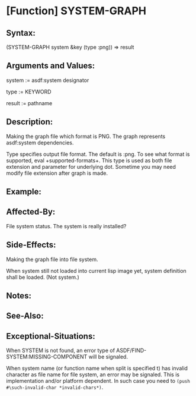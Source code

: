 # [Function] SYSTEM-GRAPH

## Syntax:

(SYSTEM-GRAPH system &key (type :png)) => result

## Arguments and Values:

system := asdf:system designator

type := KEYWORD

result := pathname

## Description:
Making the graph file which format is PNG.
The graph represents asdf:system dependencies.

Type specifies output file format.
The default is :png.
To see what format is supported, eval +supported-formats+.
This type is used as both file extension and parameter for underlying dot.
Sometime you may need modify file extension after graph is made.

## Example:

## Affected-By:
File system status.
The system is really installed?

## Side-Effects:
Making the graph file into file system.

When system still not loaded into current lisp image yet, system definition shall be loaded.
(Not system.)

## Notes:

## See-Also:

## Exceptional-Situations:
When SYSTEM is not found, an error type of ASDF/FIND-SYSTEM:MISSING-COMPONENT will be signaled.

When system name (or function name when split is specified t) has invalid character as file name for file system, an error may be signaled.
This is implementation and/or platform dependent.
In such case you need to `(push #\such-invalid-char *invalid-chars*)`.
